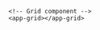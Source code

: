 <!-- app.component.html -->
<div class="app-container">
  <!-- Header component -->
  <app-header></app-header>

  <!-- Main content area with sidebar and grid -->
  <div class="main-content">
    <!-- Sidebar component -->
    <app-sidebar></app-sidebar>

    <!-- Grid component -->
    <app-grid></app-grid>
  </div>
</div>
